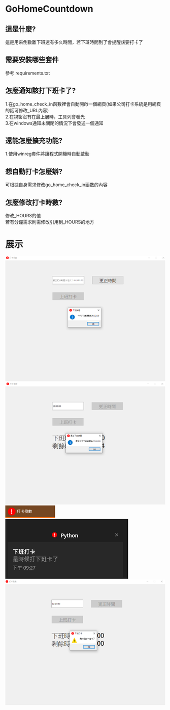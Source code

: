 # GoHomeCountdown
## 這是什麼?
這是用來倒數離下班還有多久時間，若下班時間到了會提醒該要打卡了


## 需要安裝哪些套件
參考 requirements.txt  

## 怎麼通知該打下班卡了?
1.在go_home_check_in函數裡會自動開啟一個網頁(如果公司打卡系統是用網頁的話可修改_URL內容)  
2.在視窗沒有在最上層時，工具列會發光  
3.在windows通知未關閉的情況下會發送一個通知

## 還能怎麼擴充功能?
1.使用winreg套件將讓程式開機時自動啟動

## 想自動打卡怎麼辦?
可根據自身需求修改go_home_check_in函數的內容

## 怎麼修改打卡時數?
修改_HOURS的值  
若有分鐘需求則需修改引用到_HOURS的地方

# 展示
![](example1.PNG)
![](example2.PNG)
![](example3.PNG)
![](example4.png)  
![](example5.PNG)
